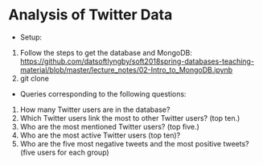 # Analysis of Twitter Data

* Setup:

1. Follow the steps to get the database and MongoDB:
https://github.com/datsoftlyngby/soft2018spring-databases-teaching-material/blob/master/lecture_notes/02-Intro_to_MongoDB.ipynb
2. git clone 

* Queries corresponding to the following questions:

1. How many Twitter users are in the database?
2. Which Twitter users link the most to other Twitter users? (top ten.)
3. Who are the most mentioned Twitter users? (top five.)
4. Who are the most active Twitter users (top ten)?
5. Who are the five most negative tweets and the most positive tweets? (five users for each group)